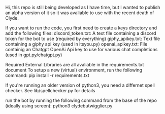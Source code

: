 Hi, this repo is still being developed as I have time, but I wanted to publish an alpha version of it so it was avaliable to use with the recent death of Clyde.

If you want to run the code, you first need to create a keys directory and add the following files:
discord_token.txt: A text file containing a discord token for the bot to use (required by everything)
giphy_apikey.txt: Text file containing a giphy api key (used in itsyou.py)
openai_apikey.txt: File containig an Chatgpt OpenAi Api key to use for various chat completions (used in gpt.py/chatgpt.py)

Required External Libraries are all avaliable in the requirements.txt document
To setup a new (virtual) environment, run the following command:
pip install -r requirements.txt

If you're running an older version of python3, you need a differnet spell checker.
See lib/spellchecker.py for details

run the bot by running the following command from the base of the repo (ideally using screen):
python3 clydebutwigglier.py
